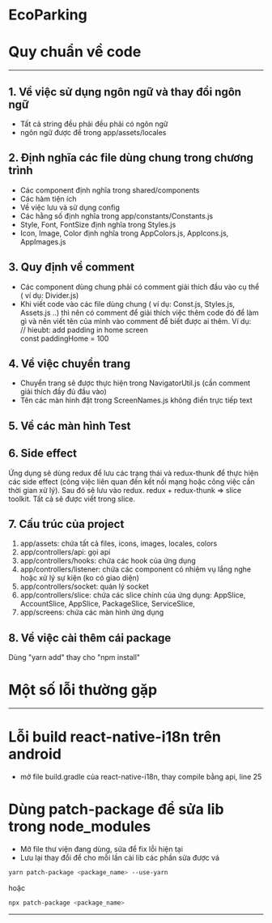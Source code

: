 # EcoParking
# Quy chuẩn về code

---

## 1. Về việc sử dụng ngôn ngữ và thay đổi ngôn ngữ

- Tất cả string đều phải đều phải có ngôn ngữ
- ngôn ngữ được để trong app/assets/locales

## 2. Định nghĩa các file dùng chung trong chương trình

- Các component định nghĩa trong shared/components
- Các hàm tiện ích
- Về việc lưu và sử dụng config
- Các hằng số định nghĩa trong app/constants/Constants.js
- Style, Font, FontSize định nghĩa trong Styles.js
- Icon, Image, Color định nghĩa trong AppColors.js, AppIcons.js, AppImages.js

## 3. Quy định về comment

- Các component dùng chung phải có comment giải thích đầu vào cụ thể ( ví dụ: Divider.js)
- Khi viết code vào các file dùng chung ( ví dụ: Const.js, Styles.js, Assets.js ..) thì nên có comment để giải thích việc thêm code đó để làm gì
  và nên viết tên của mình vào comment để biết được ai thêm. Ví dụ: <br/>
  // hieubt: add padding in home screen <br/>
  const paddingHome = 100

## 4. Về việc chuyển trang

- Chuyển trang sẽ được thực hiện trong NavigatorUtil.js (cần comment giải thích đầy đủ đầu vào)
- Tên các màn hình đặt trong ScreenNames.js không điền trực tiếp text

## 5. Về các màn hình Test

## 6. Side effect
Ứng dụng sẽ dùng redux để lưu các trạng thái và redux-thunk để thực hiện các side effect (công việc liên quan đến kết nối mạng hoặc công việc cần thời gian xử lý). Sau đó sẽ lưu vào redux. redux + redux-thunk => slice toolkit. Tất cả sẽ được viết trong slice.

## 7. Cấu trúc của project

1.  app/assets: chứa tất cả files, icons, images, locales, colors
2.  app/controllers/api: gọi api
3.  app/controllers/hooks: chứa các hook của ứng dụng
4.  app/controllers/listener: chứa các component có nhiệm vụ lắng nghe hoặc xử lý sự kiện (ko có giao diện)
5.  app/controllers/socket: quản lý socket
6.  app/controllers/slice: chứa các slice chính của ứng dụng: AppSlice, AccountSlice, AppSlice, PackageSlice, ServiceSlice,
7.  app/screens: chứa các màn hình ứng dụng

## 8. Về việc cài thêm cái package

Dùng "yarn add" thay cho "npm install"

# Một số lỗi thường gặp

---

# Lỗi build react-native-i18n trên android

- mở file build.gradle của react-native-i18n, thay compile bằng api, line 25

# Dùng patch-package để sửa lib trong node_modules

- Mở file thư viện đang dùng, sửa để fix lỗi hiện tại
- Lưu lại thay đổi để cho mỗi lần cài lib các phần sửa được vá

```bash
yarn patch-package <package_name> --use-yarn
```

hoặc

```bash
npx patch-package <package_name>
```
***

